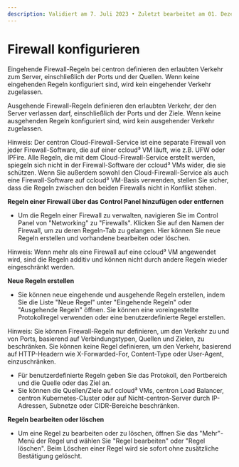 ```yaml
---
description: Validiert am 7. Juli 2023 • Zuletzt bearbeitet am 01. Dezember 2023
---
```


# Firewall konfigurieren

Eingehende Firewall-Regeln bei centron definieren den erlaubten Verkehr zum Server, einschließlich der Ports und der Quellen. Wenn keine eingehenden Regeln konfiguriert sind, wird kein eingehender Verkehr zugelassen.

Ausgehende Firewall-Regeln definieren den erlaubten Verkehr, der den Server verlassen darf, einschließlich der Ports und der Ziele. Wenn keine ausgehenden Regeln konfiguriert sind, wird kein ausgehender Verkehr zugelassen.

Hinweis: Der centron Cloud-Firewall-Service ist eine separate Firewall von jeder Firewall-Software, die auf einer ccloud³ VM läuft, wie z.B. UFW oder IPFire. Alle Regeln, die mit dem Cloud-Firewall-Service erstellt werden, spiegeln sich nicht in der Firewall-Software der ccloud³ VMs wider, die sie schützen. Wenn Sie außerdem sowohl den Cloud-Firewall-Service als auch eine Firewall-Software auf ccloud³ VM-Basis verwenden, stellen Sie sicher, dass die Regeln zwischen den beiden Firewalls nicht in Konflikt stehen.



**Regeln einer Firewall über das Control Panel hinzufügen oder entfernen**

* Um die Regeln einer Firewall zu verwalten, navigieren Sie im Control Panel von "Networking" zu "Firewalls". Klicken Sie auf den Namen der Firewall, um zu deren Regeln-Tab zu gelangen. Hier können Sie neue Regeln erstellen und vorhandene bearbeiten oder löschen.

Hinweis: Wenn mehr als eine Firewall auf eine ccloud³ VM angewendet wird, sind die Regeln additiv und können nicht durch andere Regeln wieder eingeschränkt werden.

**Neue Regeln erstellen**

* Sie können neue eingehende und ausgehende Regeln erstellen, indem Sie die Liste "Neue Regel" unter "Eingehende Regeln" oder "Ausgehende Regeln" öffnen. Sie können eine voreingestellte Protokollregel verwenden oder eine benutzerdefinierte Regel erstellen.

Hinweis: Sie können Firewall-Regeln nur definieren, um den Verkehr zu und von Ports, basierend auf Verbindungstypen, Quellen und Zielen, zu beschränken. Sie können keine Regel definieren, um den Verkehr, basierend auf HTTP-Headern wie X-Forwarded-For, Content-Type oder User-Agent, einzuschränken.

* Für benutzerdefinierte Regeln geben Sie das Protokoll, den Portbereich und die Quelle oder das Ziel an.
* Sie können die Quellen/Ziele auf ccloud³ VMs, centron Load Balancer, centron Kubernetes-Cluster oder auf Nicht-centron-Server durch IP-Adressen, Subnetze oder CIDR-Bereiche beschränken.

**Regeln bearbeiten oder löschen**

* Um eine Regel zu bearbeiten oder zu löschen, öffnen Sie das "Mehr"-Menü der Regel und wählen Sie "Regel bearbeiten" oder "Regel löschen". Beim Löschen einer Regel wird sie sofort ohne zusätzliche Bestätigung gelöscht.
